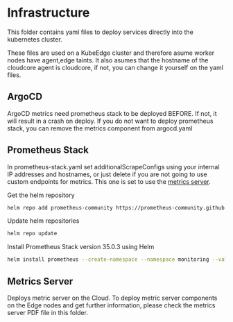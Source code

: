 # Infrastructure

This folder contains yaml files to deploy services directly into the kubernetes cluster.

These files are used on a KubeEdge cluster and therefore asume worker nodes have agent,edge taints. It also asumes that the hostname of the cloudcore agent is cloudcore, if not, you can change it yourself on the yaml files.

## ArgoCD

ArgoCD metrics need prometheus stack to be deployed BEFORE. If not, it will result in a crash on deploy. If you do not want to deploy prometheus stack, you can remove the metrics component from argocd.yaml

## Prometheus Stack

In prometheus-stack.yaml set additionalScrapeConfigs using your internal IP addresses and hostnames, or just delete if you are not going to use custom endpoints for metrics. This one is set to use the [metrics server](https://github.com/kubernetes-sigs/metrics-server).

Get the helm repository

```sh
helm repo add prometheus-community https://prometheus-community.github.io/helm-charts
```

Update helm repositories

```sh
helm repo update
```

Install Prometheus Stack version 35.0.3 using Helm

```sh
helm install prometheus --create-namespace --namespace monitoring --values /home/alvaro/infra/prometheus.yaml prometheus-community/kube-prometheus-stack --version 35.0.3
```

## Metrics Server

Deploys metric server on the Cloud. To deploy metric server components on the Edge nodes and get further information, please check the metrics server PDF file in this folder.

